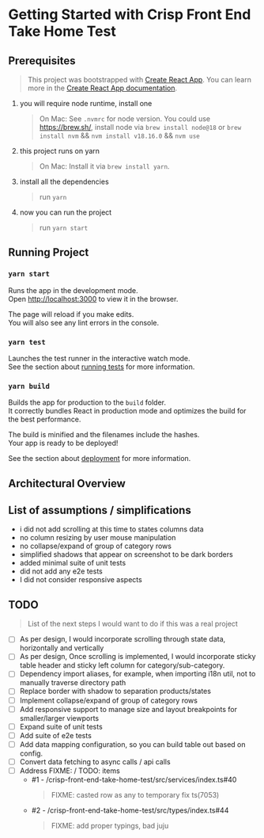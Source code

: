 # Getting Started with Crisp Front End Take Home Test

## Prerequisites 

> This project was bootstrapped with [Create React App](https://github.com/facebook/create-react-app). You can learn more in the [Create React App documentation](https://facebook.github.io/create-react-app/docs/getting-started).

1. you will require node runtime, install one
    > On Mac: 
    > See `.nvmrc` for node version. You could use https://brew.sh/, install node via `brew install node@18` or `brew install nvm` && `nvm install v18.16.0` && `nvm use`
2. this project runs on yarn
    > On Mac: Install it via `brew install yarn`.
3. install all the dependencies
    > run `yarn`
4. now you can run the project
    > run `yarn start`

## Running Project

### `yarn start`

Runs the app in the development mode.\
Open [http://localhost:3000](http://localhost:3000) to view it in the browser.

The page will reload if you make edits.\
You will also see any lint errors in the console.

### `yarn test`

Launches the test runner in the interactive watch mode.\
See the section about [running tests](https://facebook.github.io/create-react-app/docs/running-tests) for more information.

### `yarn build`

Builds the app for production to the `build` folder.\
It correctly bundles React in production mode and optimizes the build for the best performance.

The build is minified and the filenames include the hashes.\
Your app is ready to be deployed!

See the section about [deployment](https://facebook.github.io/create-react-app/docs/deployment) for more information.

## Architectural Overview


## List of assumptions / simplifications

- i did not add scrolling at this time to states columns data
- no column resizing by user mouse manipulation
- no collapse/expand of group of category rows
- simplified shadows that appear on screenshot to be dark borders
- added minimal suite of unit tests
- did not add any e2e tests
- I did not consider responsive aspects

## TODO
> List of the next steps I would want to do if this was a real project

- [ ] As per design, I would incorporate scrolling through state data, horizontally and vertically
- [ ] As per design, Once scrolling is implemented, I would incorporate sticky table header and sticky left column for category/sub-category.
- [ ] Dependency import aliases, for example, when importing i18n util, not to manually traverse directory path
- [ ] Replace border with shadow to separation products/states
- [ ] Implement collapse/expand of group of category rows
- [ ] Add responsive support to manage size and layout breakpoints for smaller/larger viewports
- [ ] Expand suite of unit tests
- [ ] Add suite of e2e tests
- [ ] Add data mapping configuration, so you can build table out based on config.
- [ ] Convert data fetching to async calls / api calls
- [ ] Address FIXME: / TODO: items
  - #1 - /crisp-front-end-take-home-test/src/services/index.ts#40
    > FIXME: casted row as any to temporary fix ts(7053)
  - #2 - /crisp-front-end-take-home-test/src/types/index.ts#44
    > FIXME: add proper typings, bad juju


